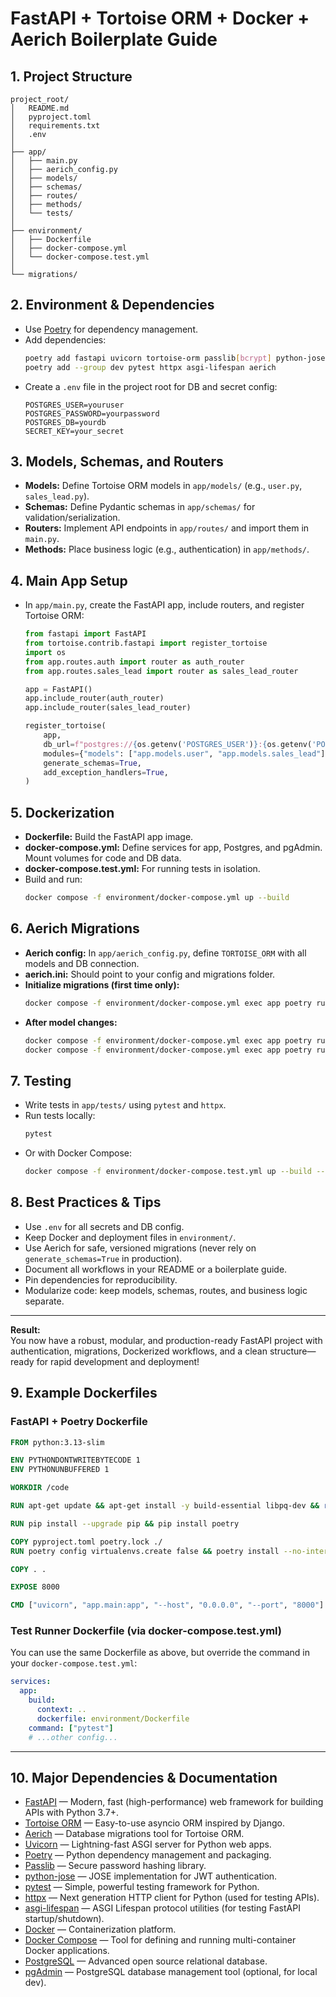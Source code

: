 # FastAPI + Tortoise ORM + Docker + Aerich Boilerplate Guide

## 1. Project Structure

```
project_root/
│   README.md
│   pyproject.toml
│   requirements.txt
│   .env
│
├── app/
│   ├── main.py
│   ├── aerich_config.py
│   ├── models/
│   ├── schemas/
│   ├── routes/
│   ├── methods/
│   └── tests/
│
├── environment/
│   ├── Dockerfile
│   ├── docker-compose.yml
│   └── docker-compose.test.yml
│
└── migrations/
```

## 2. Environment & Dependencies

- Use [Poetry](https://python-poetry.org/) for dependency management.
- Add dependencies:
  ```sh
  poetry add fastapi uvicorn tortoise-orm passlib[bcrypt] python-jose
  poetry add --group dev pytest httpx asgi-lifespan aerich
  ```
- Create a `.env` file in the project root for DB and secret config:
  ```env
  POSTGRES_USER=youruser
  POSTGRES_PASSWORD=yourpassword
  POSTGRES_DB=yourdb
  SECRET_KEY=your_secret
  ```

## 3. Models, Schemas, and Routers

- **Models:** Define Tortoise ORM models in `app/models/` (e.g., `user.py`, `sales_lead.py`).
- **Schemas:** Define Pydantic schemas in `app/schemas/` for validation/serialization.
- **Routers:** Implement API endpoints in `app/routes/` and import them in `main.py`.
- **Methods:** Place business logic (e.g., authentication) in `app/methods/`.

## 4. Main App Setup

- In `app/main.py`, create the FastAPI app, include routers, and register Tortoise ORM:
  ```python
  from fastapi import FastAPI
  from tortoise.contrib.fastapi import register_tortoise
  import os
  from app.routes.auth import router as auth_router
  from app.routes.sales_lead import router as sales_lead_router

  app = FastAPI()
  app.include_router(auth_router)
  app.include_router(sales_lead_router)

  register_tortoise(
      app,
      db_url=f"postgres://{os.getenv('POSTGRES_USER')}:{os.getenv('POSTGRES_PASSWORD')}@db:5432/{os.getenv('POSTGRES_DB')}",
      modules={"models": ["app.models.user", "app.models.sales_lead"]},
      generate_schemas=True,
      add_exception_handlers=True,
  )
  ```

## 5. Dockerization

- **Dockerfile:** Build the FastAPI app image.
- **docker-compose.yml:** Define services for app, Postgres, and pgAdmin. Mount volumes for code and DB data.
- **docker-compose.test.yml:** For running tests in isolation.
- Build and run:
  ```sh
  docker compose -f environment/docker-compose.yml up --build
  ```

## 6. Aerich Migrations

- **Aerich config:** In `app/aerich_config.py`, define `TORTOISE_ORM` with all models and DB connection.
- **aerich.ini:** Should point to your config and migrations folder.
- **Initialize migrations (first time only):**
  ```sh
  docker compose -f environment/docker-compose.yml exec app poetry run aerich init-db
  ```
- **After model changes:**
  ```sh
  docker compose -f environment/docker-compose.yml exec app poetry run aerich migrate
  docker compose -f environment/docker-compose.yml exec app poetry run aerich upgrade
  ```

## 7. Testing

- Write tests in `app/tests/` using `pytest` and `httpx`.
- Run tests locally:
  ```sh
  pytest
  ```
- Or with Docker Compose:
  ```sh
  docker compose -f environment/docker-compose.test.yml up --build --abort-on-container-exit
  ```

## 8. Best Practices & Tips

- Use `.env` for all secrets and DB config.
- Keep Docker and deployment files in `environment/`.
- Use Aerich for safe, versioned migrations (never rely on `generate_schemas=True` in production).
- Document all workflows in your README or a boilerplate guide.
- Pin dependencies for reproducibility.
- Modularize code: keep models, schemas, routes, and business logic separate.

---

**Result:**  
You now have a robust, modular, and production-ready FastAPI project with authentication, migrations, Dockerized workflows, and a clean structure—ready for rapid development and deployment!

## 9. Example Dockerfiles

### FastAPI + Poetry Dockerfile

```Dockerfile
FROM python:3.13-slim

ENV PYTHONDONTWRITEBYTECODE 1
ENV PYTHONUNBUFFERED 1

WORKDIR /code

RUN apt-get update && apt-get install -y build-essential libpq-dev && rm -rf /var/lib/apt/lists/*

RUN pip install --upgrade pip && pip install poetry

COPY pyproject.toml poetry.lock ./
RUN poetry config virtualenvs.create false && poetry install --no-interaction --no-ansi

COPY . .

EXPOSE 8000

CMD ["uvicorn", "app.main:app", "--host", "0.0.0.0", "--port", "8000"]
```

### Test Runner Dockerfile (via docker-compose.test.yml)

You can use the same Dockerfile as above, but override the command in your `docker-compose.test.yml`:

```yaml
services:
  app:
    build:
      context: ..
      dockerfile: environment/Dockerfile
    command: ["pytest"]
    # ...other config...
```

---

## 10. Major Dependencies & Documentation

- [FastAPI](https://fastapi.tiangolo.com/) — Modern, fast (high-performance) web framework for building APIs with Python 3.7+.
- [Tortoise ORM](https://tortoise-orm.readthedocs.io/en/latest/) — Easy-to-use asyncio ORM inspired by Django.
- [Aerich](https://tortoise-orm.readthedocs.io/en/latest/migration.html) — Database migrations tool for Tortoise ORM.
- [Uvicorn](https://www.uvicorn.org/) — Lightning-fast ASGI server for Python web apps.
- [Poetry](https://python-poetry.org/docs/) — Python dependency management and packaging.
- [Passlib](https://passlib.readthedocs.io/en/stable/) — Secure password hashing library.
- [python-jose](https://python-jose.readthedocs.io/en/latest/) — JOSE implementation for JWT authentication.
- [pytest](https://docs.pytest.org/en/stable/) — Simple, powerful testing framework for Python.
- [httpx](https://www.python-httpx.org/) — Next generation HTTP client for Python (used for testing APIs).
- [asgi-lifespan](https://github.com/florimondmanca/asgi-lifespan) — ASGI Lifespan protocol utilities (for testing FastAPI startup/shutdown).
- [Docker](https://docs.docker.com/) — Containerization platform.
- [Docker Compose](https://docs.docker.com/compose/) — Tool for defining and running multi-container Docker applications.
- [PostgreSQL](https://www.postgresql.org/docs/) — Advanced open source relational database.
- [pgAdmin](https://www.pgadmin.org/docs/) — PostgreSQL database management tool (optional, for local dev).

